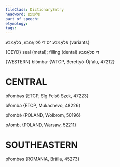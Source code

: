 ```yaml
---
fileClass: DictionaryEntry
headword: פּלאָמבע
part_of_speech: 
etymology: 
tags: 
---
```

פּלאָמבע
־ס
די
פֿליאָמבע, בלאָמבע {variants}

{CEYD}
seal (metal); filling (dental) די פּלאָ֜מבע

{WESTERN}
blɔ́mbaˑ {WTCP, Berettyó-Újfalu, 47212}

CENTRAL
========

blʲombəs {ETCP, Sîg Felső Szek, 47223}

blʲombə {ETCP, Mukachevo, 48226}

plʲombə̃ {POLAND, Wolbrom, 50196}

pʎombɩ {POLAND, Warsaw, 52211}

SOUTHEASTERN
==============

plʲombəs {ROMANIA, Brăila, 45273}
